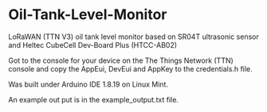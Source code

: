 # Oil-Tank-Level-Monitor
LoRaWAN (TTN V3) oil tank level monitor based on SR04T ultrasonic sensor and Heltec CubeCell Dev-Board Plus (HTCC-AB02)

Got to the console for your device on the The Things Network (TTN) console and copy the AppEui, DevEui and AppKey to the credentials.h file.

Was built under Arduino IDE 1.8.19 on Linux Mint. 

An example out put is in the example_output.txt file.


